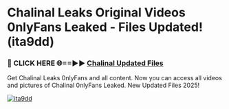 # Chalinal Leaks Original Videos 0nlyFans Leaked - Files Updated! (ita9dd)

<h3>🔴 CLICK HERE 🌐==►► <a href="https://mediafile.pages.dev?q=Chalinal&ref=D4RT" rel="nofollow">Chalinal Updated Files</a></h3>

Get Chalinal Leaks 0nlyFans and all content. Now you can access all videos and pictures of Chalinal 0nlyFans Leaked. New Updated Files 2025!

[![ita9dd](https://github.com/user-attachments/assets/8c521d6e-e6e3-4a75-9320-d58ab9d79d5b)](https://mediafile.pages.dev?q=Chalinal&ref=D4RT)